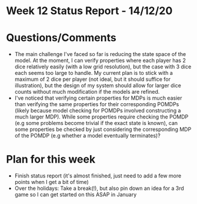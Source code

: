 # Week 12 Status Report - 14/12/20



# Questions/Comments

* The main challenge I've faced so far is reducing the state space of the model. At the moment, I can verify properties where each player has 2 dice relatively easily (with a low grid resolution), but the case with 3 dice each seems too large to handle. My current plan is to stick with a maximum of 2 dice per player (not ideal, but it should suffice for illustration), but the design of my system should allow for larger dice counts without much modification if the models are refined.
* I've noticed that verifying certain properties for MDPs is much easier than verifying the same properties for their corresponding POMDPs (likely because model checking for POMDPs involved constructing a much larger MDP). While some properties require checking the POMDP (e.g some problems become trivial if the exact state is known), can some properties be checked by just considering the corresponding MDP of the POMDP (e.g whether a model eventually terminates)?


# Plan for this week

* Finish status report (it's almost finished, just need to add a few more points when I get a bit of time)
* Over the holidays: Take a break(!), but also pin down an idea for a 3rd game so I can get started on this ASAP in January